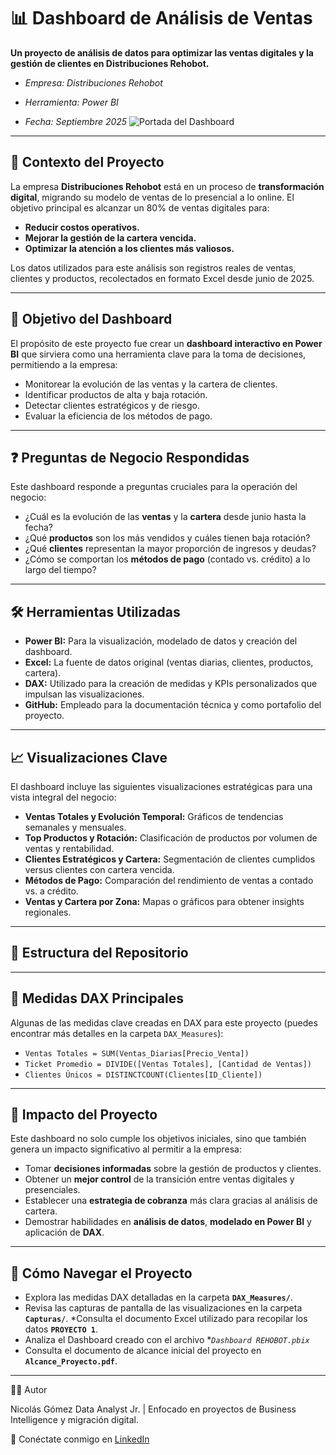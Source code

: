 # 📊 Dashboard de Análisis de Ventas

**Un proyecto de análisis de datos para optimizar las ventas digitales y la gestión de clientes en Distribuciones Rehobot.**
* *Empresa: Distribuciones Rehobot*

* *Herramienta: Power BI*

* *Fecha: Septiembre 2025*
![Portada del Dashboard](Capturas/kpi´s_globales.png)

---

## 🚀 Contexto del Proyecto

La empresa **Distribuciones Rehobot** está en un proceso de **transformación digital**, migrando su modelo de ventas de lo presencial a lo online. El objetivo principal es alcanzar un 80% de ventas digitales para:

* **Reducir costos operativos.**
* **Mejorar la gestión de la cartera vencida.**
* **Optimizar la atención a los clientes más valiosos.**

Los datos utilizados para este análisis son registros reales de ventas, clientes y productos, recolectados en formato Excel desde junio de 2025.

---

## 🎯 Objetivo del Dashboard

El propósito de este proyecto fue crear un **dashboard interactivo en Power BI** que sirviera como una herramienta clave para la toma de decisiones, permitiendo a la empresa:

* Monitorear la evolución de las ventas y la cartera de clientes.
* Identificar productos de alta y baja rotación.
* Detectar clientes estratégicos y de riesgo.
* Evaluar la eficiencia de los métodos de pago.

---

## ❓ Preguntas de Negocio Respondidas

Este dashboard responde a preguntas cruciales para la operación del negocio:

* ¿Cuál es la evolución de las **ventas** y la **cartera** desde junio hasta la fecha?
* ¿Qué **productos** son los más vendidos y cuáles tienen baja rotación?
* ¿Qué **clientes** representan la mayor proporción de ingresos y deudas?
* ¿Cómo se comportan los **métodos de pago** (contado vs. crédito) a lo largo del tiempo?

---

## 🛠️ Herramientas Utilizadas

* **Power BI:** Para la visualización, modelado de datos y creación del dashboard.
* **Excel:** La fuente de datos original (ventas diarias, clientes, productos, cartera).
* **DAX:** Utilizado para la creación de medidas y KPIs personalizados que impulsan las visualizaciones.
* **GitHub:** Empleado para la documentación técnica y como portafolio del proyecto.

---

## 📈 Visualizaciones Clave

El dashboard incluye las siguientes visualizaciones estratégicas para una vista integral del negocio:

* **Ventas Totales y Evolución Temporal:** Gráficos de tendencias semanales y mensuales.
* **Top Productos y Rotación:** Clasificación de productos por volumen de ventas y rentabilidad.
* **Clientes Estratégicos y Cartera:** Segmentación de clientes cumplidos versus clientes con cartera vencida.
* **Métodos de Pago:** Comparación del rendimiento de ventas a contado vs. a crédito.
* **Ventas y Cartera por Zona:** Mapas o gráficos para obtener insights regionales.

---

## 📂 Estructura del Repositorio

---

## 🧮 Medidas DAX Principales

Algunas de las medidas clave creadas en DAX para este proyecto (puedes encontrar más detalles en la carpeta `DAX_Measures`):

* `Ventas Totales = SUM(Ventas_Diarias[Precio_Venta])`
* `Ticket Promedio = DIVIDE([Ventas Totales], [Cantidad de Ventas])`
* `Clientes Únicos = DISTINCTCOUNT(Clientes[ID_Cliente])`

---

## 🚀 Impacto del Proyecto

Este dashboard no solo cumple los objetivos iniciales, sino que también genera un impacto significativo al permitir a la empresa:

* Tomar **decisiones informadas** sobre la gestión de productos y clientes.
* Obtener un **mejor control** de la transición entre ventas digitales y presenciales.
* Establecer una **estrategia de cobranza** más clara gracias al análisis de cartera.
* Demostrar habilidades en **análisis de datos**, **modelado en Power BI** y aplicación de **DAX**.

---

## 🔗 Cómo Navegar el Proyecto

* Explora las medidas DAX detalladas en la carpeta **`DAX_Measures/`**.
* Revisa las capturas de pantalla de las visualizaciones en la carpeta **`Capturas/`**.
*Consulta el documento Excel utilizado para recopilar los datos **`PROYECTO 1`**.
* Analiza el Dashboard creado con el archivo **`Dashboard REHOBOT.pbix`*
* Consulta el documento de alcance inicial del proyecto en **`Alcance_Proyecto.pdf`**.
---
👨‍💻 Autor

Nicolás Gómez
Data Analyst Jr. | Enfocado en proyectos de Business Intelligence y migración digital.

📌 Conéctate conmigo en [LinkedIn](https://www.linkedin.com/in/nicolas-gomez-remote/)

